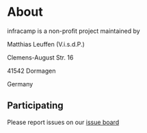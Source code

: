 # About

infracamp is a non-profit project maintained by

Matthias Leuffen (V.i.s.d.P.)

Clemens-August Str. 16

41542 Dormagen

Germany

## Participating

Please report issues on our [issue board](https://github.com/infracamp/infracamp/issues)